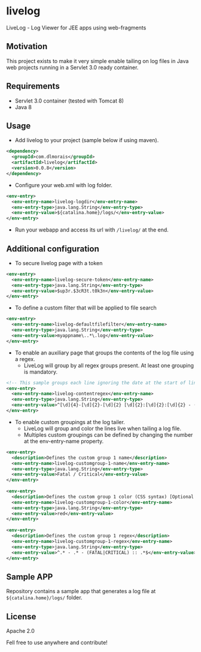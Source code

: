 # livelog
LiveLog - Log Viewer for JEE apps using web-fragments

## Motivation
This project exists to make it very simple enable tailing on log files in Java web projects running in a Servlet 3.0 ready container.

## Requirements
* Servlet 3.0 container (tested with Tomcat 8)
* Java 8

## Usage

* Add livelog to your project (sample below if using maven).
```xml
<dependency>
  <groupId>com.dlmorais</groupId>
  <artifactId>livelog</artifactId>
  <version>0.0.8</version>
</dependency>
```
* Configure your web.xml with log folder.
```xml
<env-entry>
  <env-entry-name>livelog-logdir</env-entry-name>
  <env-entry-type>java.lang.String</env-entry-type>
  <env-entry-value>${catalina.home}/logs/</env-entry-value>
</env-entry>
```
* Run your webapp and access its url with ```/livelog/``` at the end.

## Additional configuration

* To secure livelog page with a token
```xml
<env-entry>
  <env-entry-name>livelog-secure-token</env-entry-name>
  <env-entry-type>java.lang.String</env-entry-type>
  <env-entry-value>$up3r.$3cR3t.t0k3n</env-entry-value>
</env-entry>
```

* To define a custom filter that will be applied to file search
```xml
<env-entry>
  <env-entry-name>livelog-defaultfilefilter</env-entry-name>
  <env-entry-type>java.lang.String</env-entry-type>
  <env-entry-value>myappname\..*\.log</env-entry-value>
</env-entry>
```

* To enable an auxiliary page that groups the contents of the log file using a regex.
    * LiveLog will group by all regex groups present. At least one grouping is mandatory.
```xml
<!-- This sample groups each line ignoring the date at the start of line. -->
<env-entry>
  <env-entry-name>livelog-contentregex</env-entry-name>
  <env-entry-type>java.lang.String</env-entry-type>
  <env-entry-value>^[\d]{4}-[\d]{2}-[\d]{2} [\d]{2}:[\d]{2}:[\d]{2} - (.*)$</env-entry-value>
</env-entry>
```

* To enable custom groupings at the log tailer.
    * LiveLog will group and color the lines live when tailing a log file.
    * Multiples custom groupings can be defined by changing the number at the env-entry-name property.
```xml
<env-entry>
  <description>Defines the custom group 1 name</description>
  <env-entry-name>livelog-customgroup-1-name</env-entry-name>
  <env-entry-type>java.lang.String</env-entry-type>
  <env-entry-value>Fatal / Critical</env-entry-value>
</env-entry>
    
<env-entry>
  <description>Defines the custom group 1 color (CSS syntax) [Optional: default "gray"]</description>
  <env-entry-name>livelog-customgroup-1-color</env-entry-name>
  <env-entry-type>java.lang.String</env-entry-type>
  <env-entry-value>red</env-entry-value>
</env-entry>
    
<env-entry>
  <description>Defines the custom group 1 regex</description>
  <env-entry-name>livelog-customgroup-1-regex</env-entry-name>
  <env-entry-type>java.lang.String</env-entry-type>
  <env-entry-value>^.* - .* - (FATAL|CRITICAL) :: .*$</env-entry-value>
</env-entry>
```

## Sample APP
Repository contains a sample app that generates a log file at ```${catalina.home}/logs/``` folder.

## License
Apache 2.0

Fell free to use anywhere and contribute!

